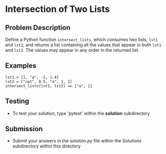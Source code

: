 # Intersection of Two Lists 

## Problem Description 
Define a Python function `intersect_lists`, which consumes two lists, `lst1` and `lst2`,
and returns a list containing all the values that appear in both `lst1` and `lst2`. The values may appear in any order in the returned list.

## Examples
```
lst1 = [1, "a", -2, 1.4]
lst2 = ["cat", 0.5, "a", 1, 2]
intersect_lists(lst1, lst2) == ["a", 1]
```

## Testing
* To test your solution, type 'pytest' within the **solution** subdirectory

## Submission
* Submit your answers in the *solution.py* file within the *Solutions* subdirectory within this directory